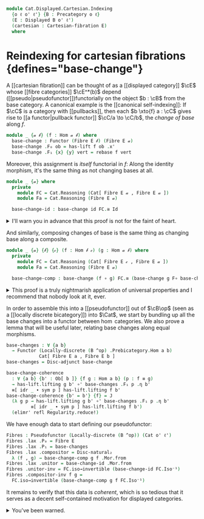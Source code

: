 <!--
```agda
{-# OPTIONS --lossy-unification #-}
open import Cat.Bi.Instances.Discrete
open import Cat.Displayed.Cartesian
open import Cat.Instances.Discrete
open import Cat.Instances.Functor
open import Cat.Displayed.Fibre
open import Cat.Displayed.Base
open import Cat.Bi.Base
open import Cat.Prelude

import Cat.Displayed.Fibre.Reasoning
import Cat.Displayed.Reasoning
import Cat.Reasoning
import Cat.Morphism as Mor

open Pseudofunctor
open Lax-functor
open _=>_
```
-->

```agda
module Cat.Displayed.Cartesian.Indexing
  {o ℓ o' ℓ'} {B : Precategory o ℓ}
  (E : Displayed B o' ℓ')
  (cartesian : Cartesian-fibration E)
  where
```

<!--
```agda
open Cartesian-fibration cartesian
open Cat.Displayed.Reasoning E
open Cat.Reasoning B
open Cartesian-lift
open Displayed E
open is-cartesian
open Functor
private
  module Fib = Cat.Displayed.Fibre.Reasoning E
  _^*_ : ∀ {a b} (f : Hom a b) → Ob[ b ] → Ob[ a ]
  f ^* x = has-lift.x' f x
```
-->

# Reindexing for cartesian fibrations {defines="base-change"}

A [[cartesian fibration]] can be thought of as a [[displayed category]]
$\cE$ whose [[fibre categories]] $\cE^*(b)$ depend
([[pseudo|pseudofunctor]])functorially
on the object $b : \cB$ from the base category. A canonical example is
the [[canonical self-indexing]]: If $\cC$ is a
category with [[pullbacks]], then each $b \xto{f} a : \cC$ gives rise to
[[a functor|pullback functor]] $\cC/a \to \cC/b$, the _change of base_
along $f$.

```agda
module _ {𝒶 𝒷} (f : Hom 𝒶 𝒷) where
  base-change : Functor (Fibre E 𝒷) (Fibre E 𝒶)
  base-change .F₀ ob = has-lift f ob .x'
  base-change .F₁ {x} {y} vert = rebase f vert
```

<!--
```agda
  base-change .F-id {x} =
    sym $ has-lift.uniquep f x _ _ _ _ $
      idr' _ ∙[] symP (idl' _)

  base-change .F-∘ {x} {y} {z} f' g' =
    sym $ has-lift.uniquep f z _ _ _ _ $
      Fib.pulllf (has-lift.commutesp f z id-comm _)
      ∙[] pullr[] _ (has-lift.commutesp f y id-comm _)
      ∙[] pulll[] _ Fib.to-fibre
```
-->

Moreover, this assignment is _itself_ functorial in $f$: Along the
identity morphism, it's the same thing as not changing bases at all.

```agda
module _ {𝒶} where
  private
    module FC = Cat.Reasoning (Cat[ Fibre E 𝒶 , Fibre E 𝒶 ])
    module Fa = Cat.Reasoning (Fibre E 𝒶)

  base-change-id : base-change id FC.≅ Id
```

<details>
<summary> I'll warn you in advance that this proof is not for the faint
of heart. </summary>
```agda
  base-change-id = to-natural-iso mi where
    open make-natural-iso
    mi : make-natural-iso (base-change id) Id
    mi .eta x = has-lift.lifting id x
    mi .inv x = has-lift.universalv id x id'
    mi .eta∘inv x = cancel _ _ (has-lift.commutesv _ _ _)
    mi .inv∘eta x = sym $ has-lift.uniquep₂ id x _ _ _ _ _
      (idr' _)
      (Fib.cancellf (has-lift.commutesv _ _ _))
    mi .natural x y f =
      sym $ from-pathp $ cast[] $
        has-lift.commutesp id y id-comm _
        ∙[] Fib.to-fibre
```
</details>

And similarly, composing changes of base is the same thing as changing
base along a composite.

<!--
```agda
  ^*-id-to : ∀ {x} → Hom[ id {𝒶} ] (id ^* x) x
  ^*-id-to = has-lift.lifting id _

  ^*-id-from : ∀ {x} → Hom[ id {𝒶} ] x (id ^* x)
  ^*-id-from = has-lift.universalv id _ id'

^*-comp-from
  : ∀ {a b c} {z} {f : Hom b c} {g : Hom a b}
  → Hom[ id ] (g ^* (f ^* z)) ((f ∘ g) ^* z)
^*-comp-from = has-lift.universalv _ _ (has-lift.lifting _ _ ∘' has-lift.lifting _ _)

^*-comp-to
  : ∀ {a b c} {z} {f : Hom b c} {g : Hom a b}
  → Hom[ id ] ((f ∘ g) ^* z) (g ^* (f ^* z))
^*-comp-to = has-lift.universalv _ _ (has-lift.universal _ _ _ (has-lift.lifting _ _))

^*-comp
  : ∀ {a b c} {z} {f : Hom b c} {g : Hom a b}
  → ((f ∘ g) ^* z) Fib.≅ (g ^* (f ^* z))
^*-comp = Fib.make-iso ^*-comp-to ^*-comp-from
  (has-lift.uniquep₂ _ _ _ _ _ _ _
    (Fib.pulllf (has-lift.commutesv _ _ _) ∙[]
      has-lift.uniquep₂ _ _ _ (idr _) refl _ _
        (pulll[] _ (has-lift.commutes _ _ _ _) ∙[]
          has-lift.commutesv _ _ _) refl)
    (idr' _))
  (has-lift.uniquep₂ _ _ _ _ _ _ _
    (Fib.pulllf (has-lift.commutesv _ _ _)
      ∙[] pullr[] _ (has-lift.commutesv _ _ _)
      ∙[] has-lift.commutes _ _ _ _)
    (idr' _))

^*-comp-to-natural
  : ∀ {a b c} {f : Hom b c} {g : Hom a b} {x y : Ob[ c ]} (f' : Hom[ id ] x y)
  → rebase g (rebase f f') Fib.∘ ^*-comp-to ≡ ^*-comp-to Fib.∘ rebase (f ∘ g) f'
^*-comp-to-natural {f = f} {g = g} f' =
  ap hom[] $ cartesian→weak-monic E (has-lift.cartesian g _) _ _ $ cast[] $
    pulll[] _ (has-lift.commutesp g _ id-comm _)
    ∙[] pullr[] _ (has-lift.commutesv g _ _)
    ∙[] has-lift.uniquep₂ _ _ _ id-comm-sym _ _ _
      (pulll[] _ (has-lift.commutesp _ _ id-comm _)
        ∙[] pullr[] _ (has-lift.commutes _ _ _ _))
      (pulll[] _ (has-lift.commutes _ _ _ _)
        ∙[] has-lift.commutesp _ _ id-comm _)
    ∙[] pushl[] _ (symP (has-lift.commutesv g _ _))
```
-->

```agda
module _ {𝒶} {𝒷} {𝒸} (f : Hom 𝒷 𝒸) (g : Hom 𝒶 𝒷) where
  private
    module FC = Cat.Reasoning (Cat[ Fibre E 𝒸 , Fibre E 𝒶 ])
    module Fa = Cat.Reasoning (Fibre E 𝒶)

  base-change-comp : base-change (f ∘ g) FC.≅ (base-change g F∘ base-change f)
```

<details>
<summary> This proof is a truly nightmarish application of universal
properties and I recommend that nobody look at it, ever. </summary>.

```agda
  base-change-comp = to-natural-iso mi where
    open make-natural-iso
    mi : make-natural-iso (base-change (f ∘ g)) (base-change g F∘ base-change f)
    mi .eta x = ^*-comp-to
    mi .inv x = ^*-comp-from
    mi .eta∘inv x = ^*-comp .Fib.invl
    mi .inv∘eta x = ^*-comp .Fib.invr
    mi .natural x y f' = ^*-comp-to-natural f'
```
</details>

In order to assemble this into a [[pseudofunctor]] out of $\cB\op$
(seen as a [[locally discrete bicategory]]) into $\Cat$, we start by
bundling up all the base changes into a functor between $\hom$ categories.
We also prove a lemma that will be useful later, relating base changes
along equal morphisms.

```agda
base-changes : ∀ {a b}
  → Functor (Locally-discrete (B ^op) .Prebicategory.Hom a b)
            Cat[ Fibre E a , Fibre E b ]
base-changes = Disc-adjunct base-change

base-change-coherence
  : ∀ {a b} {b' : Ob[ b ]} {f g : Hom a b} (p : f ≡ g)
  → has-lift.lifting g b' ∘' base-changes .F₁ p .η b'
  ≡[ idr _ ∙ sym p ] has-lift.lifting f b'
base-change-coherence {b' = b'} {f} = J
  (λ g p → has-lift.lifting g b' ∘' base-changes .F₁ p .η b'
         ≡[ idr _ ∙ sym p ] has-lift.lifting f b')
  (elimr' refl Regularity.reduce!)
```

We have enough data to start defining our pseudofunctor:

<!--
```agda
private
  module FC {a} {b} = Cat.Reasoning (Cat[ Fibre E a , Fibre E b ])
```
-->

```agda
Fibres : Pseudofunctor (Locally-discrete (B ^op)) (Cat o' ℓ')
Fibres .lax .P₀ = Fibre E
Fibres .lax .P₁ = base-changes
Fibres .lax .compositor = Disc-natural₂
  λ (f , g) → base-change-comp g f .Mor.from
Fibres .lax .unitor = base-change-id .Mor.from
Fibres .unitor-inv = FC.iso→invertible (base-change-id FC.Iso⁻¹)
Fibres .compositor-inv f g =
  FC.iso→invertible (base-change-comp g f FC.Iso⁻¹)
```

It remains to verify that this data is *coherent*, which is so tedious
that it serves as a decent self-contained motivation for displayed
categories.

<details>
<summary>You've been warned.</summary>

We start with the `left-unit`{.Agda}. In the diagram below, we have
to show that the composite vertical morphism over $b$ is equal to
the identity over $b$. By the uniqueness property of cartesian lifts,
it suffices to show that the composites with the lift of $f$ are equal,
which is witnessed by the commutativity of the whole diagram.

~~~{.quiver}
\[\begin{tikzcd}
  {f^*a'} \\
  {\id^*f^*a'} & {f^*a'} \\
  {(f \circ \id)^*a'} \\
  {f^*a'} && {a'} \\
  b && a
  \arrow["f", from=5-1, to=5-3]
  \arrow["{\rm{lift}(f)}"', from=4-1, to=4-3]
  \arrow[maps to, from=4-3, to=5-3]
  \arrow[maps to, from=4-1, to=5-1]
  \arrow["{\lambda^*a'}"', color={rgb,255:red,214;green,92;blue,92}, from=3-1, to=4-1]
  \arrow["{\rm{lift}(f \circ \id)}"{pos=0.4}, from=3-1, to=4-3]
  \arrow["\gamma"', color={rgb,255:red,214;green,92;blue,92}, from=2-1, to=3-1]
  \arrow["\upsilon"', color={rgb,255:red,214;green,92;blue,92}, from=1-1, to=2-1]
  \arrow["{\rm{lift}(f)}", from=2-2, to=4-3]
  \arrow["{\rm{lift}(\id)}"', from=2-1, to=2-2]
  \arrow["\id", from=1-1, to=2-2]
\end{tikzcd}\]
~~~

The bottom triangle is our `base-change-coherence`{.Agda} lemma, the
middle square is by definition of the compositor and the top triangle
is by definition of the unitor.

```agda
Fibres .lax .left-unit f = ext λ a' →
  has-lift.uniquep₂ f a' _ refl refl _ _
    (Fib.pulllf (base-change-coherence (idr f))
    ∙[] Fib.pulllf (has-lift.commutesv (f ∘ id) a' _)
    ∙[] (refl⟩∘'⟨ Fib.eliml (base-change id .F-id))
    ∙[] pullr[] _ (has-lift.commutesv id _ id'))
    refl
```

For the `right-unit`{.Agda}, we proceed similarly. The diagram below
shows that the composite on the left, composed with the lift of $f$,
is equal to the lift of $f$.

~~~{.quiver}
\[\begin{tikzcd}
  {f^*a'} && {a'} \\
  {f^*\id^*a'} && {\id^*a'} \\
  {(\id \circ f)^*a'} \\
  {f^*a'} && {a'} \\
  b && a
  \arrow["f", from=5-1, to=5-3]
  \arrow["{\rm{lift}(f)}"', from=4-1, to=4-3]
  \arrow[maps to, from=4-3, to=5-3]
  \arrow[maps to, from=4-1, to=5-1]
  \arrow["{\rho^*a'}"', color={rgb,255:red,214;green,92;blue,92}, from=3-1, to=4-1]
  \arrow["{\rm{lift}(\id \circ f)}"{pos=0.2}, from=3-1, to=4-3]
  \arrow["\gamma"', color={rgb,255:red,214;green,92;blue,92}, from=2-1, to=3-1]
  \arrow["{f^*\upsilon}"', color={rgb,255:red,214;green,92;blue,92}, from=1-1, to=2-1]
  \arrow["{\rm{lift}(\id)}"{description}, from=2-3, to=4-3]
  \arrow["{\rm{lift}(f)}"', from=2-1, to=2-3]
  \arrow["{\rm{lift}(f)}", from=1-1, to=1-3]
  \arrow["\upsilon"', from=1-3, to=2-3]
  \arrow["\id", curve={height=-30pt}, from=1-3, to=4-3]
\end{tikzcd}\]
~~~

The bottom triangle is `base-change-coherence`{.Agda}, the middle square
is by definition of the compositor, the outer triangle is by definition
of the unitor, and the top square is by definition of `rebase`{.Agda}
(the action of $f^*$ on morphisms).

```agda
Fibres .lax .right-unit f = ext λ a' →
  has-lift.uniquep₂ f a' _ refl _ _ _
    (Fib.pulllf (base-change-coherence (idl f))
    ∙[] Fib.pulllf (has-lift.commutesv (id ∘ f) a' _)
    ∙[] (refl⟩∘'⟨ Fib.idr _)
    ∙[] extendr[] id-comm (has-lift.commutesp f _ _ _)
    ∙[] (has-lift.commutesv id _ id' ⟩∘'⟨refl))
    (idr' _ ∙[] symP (idl' _))
```

Last but definitely not least, the `hexagon`{.Agda} witnessing the
coherence of associativity follows again by uniqueness of cartesian
lifts, by the commutativity of the following diagram.

~~~{.quiver}
\[\begin{tikzcd}
  {f^*g^*h^*a'} &&&&&& {f^*g^*h^*a'} \\
  {f^*g^*h^*a'} & {g^*h^*a'} &&&& {g^*h^*a'} & {(gf)^*h^*a'} \\
  {f^*(hg)^*a'} & {(hg)^*a'} & {h^*a'} && {h^*a'} && {(h(gf))^*a'} \\
  {((hg)f)^*a'} &&& {a'} &&& {((hg)f)^*a'} \\
  d & c & b & a & b & c & d
  \arrow["f", from=5-1, to=5-2]
  \arrow["g", from=5-2, to=5-3]
  \arrow["h", from=5-3, to=5-4]
  \arrow[maps to, from=4-4, to=5-4]
  \arrow[maps to, from=4-1, to=5-1]
  \arrow["{\rm{lift}((hg)f)}"', from=4-1, to=4-4]
  \arrow[""{name=0, anchor=center, inner sep=0}, from=3-3, to=4-4]
  \arrow["{\rm{lift}(g)}", from=2-2, to=3-3]
  \arrow["{\rm{lift}(f)}", from=1-1, to=2-2]
  \arrow["\gamma", color={rgb,255:red,214;green,92;blue,92}, from=2-7, to=3-7]
  \arrow["\id"', color={rgb,255:red,92;green,92;blue,214}, from=1-1, to=2-1]
  \arrow["{f^*\gamma}"', color={rgb,255:red,92;green,92;blue,214}, from=2-1, to=3-1]
  \arrow["\gamma"', color={rgb,255:red,92;green,92;blue,214}, from=3-1, to=4-1]
  \arrow["{\rm{lift}(hg)}"'{pos=0.1}, from=3-2, to=4-4]
  \arrow["{\rm{lift}(f)}"', from=3-1, to=3-2]
  \arrow["{\rm{lift}(f)}"', from=2-1, to=2-2]
  \arrow["\gamma"', from=2-2, to=3-2]
  \arrow["{\alpha^*a'}", color={rgb,255:red,214;green,92;blue,92}, from=3-7, to=4-7]
  \arrow["\gamma", color={rgb,255:red,214;green,92;blue,92}, from=1-7, to=2-7]
  \arrow["h"', from=5-5, to=5-4]
  \arrow["g"', from=5-6, to=5-5]
  \arrow["f"', from=5-7, to=5-6]
  \arrow[maps to, from=4-7, to=5-7]
  \arrow["{\rm{lift}((hg)f)}", from=4-7, to=4-4]
  \arrow[""{name=1, anchor=center, inner sep=0}, from=3-5, to=4-4]
  \arrow["{\rm{lift}(g)}"', from=2-6, to=3-5]
  \arrow["{\rm{lift}(f)}"', from=1-7, to=2-6]
  \arrow["{\rm{lift}(h(gf))}"{pos=0.2}, from=3-7, to=4-4]
  \arrow["{\rm{lift}(gf)}"{pos=0.3}, from=2-7, to=3-5]
  \arrow[Rightarrow, no head, from=1-1, to=1-7]
  \arrow[Rightarrow, no head, from=2-2, to=2-6]
  \arrow[Rightarrow, no head, from=3-3, to=3-5]
  \arrow["{\rm{lift}(h)}"{description}, shift left=2, draw=none, from=0, to=1]
\end{tikzcd}\]
~~~

```agda
Fibres .lax .hexagon f g h = ext λ a' →
  has-lift.uniquep₂ ((h ∘ g) ∘ f) a' _ refl _ _ _
    (Fib.pulllf (base-change-coherence (assoc h g f))
    ∙[] Fib.pulllf (has-lift.commutesv (h ∘ (g ∘ f)) a' _)
    ∙[] (refl⟩∘'⟨ Fib.eliml (base-change (g ∘ f) .F-id))
    ∙[] extendr[] _ (has-lift.commutesv (g ∘ f) _ _))
    (Fib.pulllf (has-lift.commutesv ((h ∘ g) ∘ f) a' _)
    ∙[] (refl⟩∘'⟨ Fib.idr _) ∙[] (refl⟩∘'⟨ Fib.idr _)
    ∙[] extendr[] id-comm (has-lift.commutesp f _ _ _)
    ∙[] (has-lift.commutesv (h ∘ g) a' _ ⟩∘'⟨refl))
```
</details>

<!--
```agda
-- Optimized natural iso, avoids a bunch of junk from composition.
opaque
  base-change-square
    : ∀ {Γ Δ Θ Ψ : Ob}
    → {σ : Hom Γ Δ} {δ : Hom Γ Θ} {γ : Hom Δ Ψ} {τ : Hom Θ Ψ}
    → γ ∘ σ ≡ τ ∘ δ
    → ∀ x' → Hom[ id ]
      (base-change σ .F₀ (base-change γ .F₀ x'))
      (base-change δ .F₀ (base-change τ .F₀ x'))
  base-change-square {σ = σ} {δ = δ} {γ = γ} {τ = τ} p x' =
    has-lift.universalv δ _ $
    has-lift.universal' τ _ (sym p) $
    has-lift.lifting γ x' ∘' has-lift.lifting σ _

  base-change-square-lifting
    : ∀ {Γ Δ Θ Ψ : Ob}
    → {σ : Hom Γ Δ} {δ : Hom Γ Θ} {γ : Hom Δ Ψ} {τ : Hom Θ Ψ}
    → (p : γ ∘ σ ≡ τ ∘ δ) (x' : Ob[ Ψ ])
    → has-lift.lifting τ x' ∘' has-lift.lifting δ (base-change τ .F₀ x') ∘' base-change-square p x'
    ≡[ ap (τ ∘_) (idr _) ∙ sym p ] has-lift.lifting γ x' ∘' has-lift.lifting σ _
  base-change-square-lifting {σ = σ} {δ = δ} {γ = γ} {τ = τ} p x' =
    cast[] $
    apd (λ _ → has-lift.lifting τ x' ∘'_) (has-lift.commutesv _ _ _)
    ∙[] has-lift.commutesp τ x' (sym p) _

  base-change-square-natural
    : ∀ {Γ Δ Θ Ψ : Ob}
    → {σ : Hom Γ Δ} {δ : Hom Γ Θ} {γ : Hom Δ Ψ} {τ : Hom Θ Ψ}
    → (p : γ ∘ σ ≡ τ ∘ δ)
    → ∀ {x' y'} (f' : Hom[ id ] x' y')
    → base-change-square p y' ∘' base-change σ .F₁ (base-change γ .F₁ f')
    ≡ base-change δ .F₁ (base-change τ .F₁ f') ∘' base-change-square p x'
  base-change-square-natural {σ = σ} {δ = δ} {γ = γ} {τ = τ} p f' =
    has-lift.uniquep₂ δ _ _ _ _ _ _
      (pulll[] _ (has-lift.commutesv δ _ _)
       ∙[] has-lift.uniquep₂ τ _ _ (idr _) _ _ _
         (pulll[] _ (has-lift.commutesp τ _ (sym p) _)
          ∙[] pullr[] _ (has-lift.commutesp σ _ id-comm _)
          ∙[] extendl[] _ (has-lift.commutesp γ _ id-comm _))
         (has-lift.commutesp τ _ (sym p ∙ sym (idl _ )) _))
      (pulll[] _ (has-lift.commutesp δ _ id-comm _)
       ∙[] pullr[] _ (has-lift.commutesv δ _ _)
       ∙[] has-lift.uniquep τ _ _ (idl _) (sym p ∙ sym (idl _)) _
         (pulll[] _ (has-lift.commutesp _ _ id-comm _ )
          ∙[] pullr[] _ (has-lift.commutesp _ _ (sym p) _)))

  base-change-square-inv
    : ∀ {Γ Δ Θ Ψ : Ob}
    → {σ : Hom Γ Δ} {δ : Hom Γ Θ} {γ : Hom Δ Ψ} {τ : Hom Θ Ψ}
    → (p : γ ∘ σ ≡ τ ∘ δ)
    → ∀ x' → base-change-square p x' ∘' base-change-square (sym p) x' ≡[ idl _ ] id'
  base-change-square-inv {σ = σ} {δ = δ} {γ = γ} {τ = τ} p x' =
    has-lift.uniquep₂ _ _ _ _ _ _ _
      (pulll[] _ (has-lift.commutesv δ _ _)
       ∙[] has-lift.uniquep₂ τ _ _ (idr _) refl _ _
         (pulll[] _ (has-lift.commutesp τ _ (sym p) _)
          ∙[] pullr[] _ (has-lift.commutesv σ _ _)
          ∙[] has-lift.commutesp γ _ p _)
         refl)
      (idr' _)

base-change-square-ni
  : ∀ {Γ Δ Θ Ψ : Ob}
  → {σ : Hom Γ Δ} {δ : Hom Γ Θ} {γ : Hom Δ Ψ} {τ : Hom Θ Ψ}
  → γ ∘ σ ≡ τ ∘ δ
  → (base-change σ F∘ base-change γ) ≅ⁿ (base-change δ F∘ base-change τ)
base-change-square-ni {σ = σ} {δ = δ} {γ = γ} {τ = τ} p =
  to-natural-iso ni where

  open make-natural-iso
  ni : make-natural-iso _ _
  ni .eta = base-change-square p
  ni .inv = base-change-square (sym p)
  ni .eta∘inv x = from-pathp $ base-change-square-inv p x
  ni .inv∘eta x = from-pathp $ base-change-square-inv (sym p) x
  ni .natural x y f = sym $ Fib.over-fibre (base-change-square-natural p f)
```
-->

